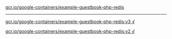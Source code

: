 [gcr.io/google-containers/example-guestbook-php-redis](https://hub.docker.com/r/anjia0532/example-guestbook-php-redis/tags/) 

----
[gcr.io/google-containers/example-guestbook-php-redis:v3 √](https://hub.docker.com/r/anjia0532/google-containers.example-guestbook-php-redis/tags/)

[gcr.io/google-containers/example-guestbook-php-redis:v2 √](https://hub.docker.com/r/anjia0532/google-containers.example-guestbook-php-redis/tags/)

